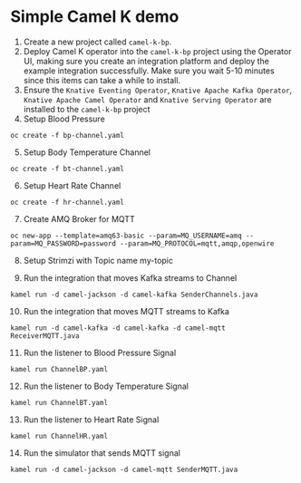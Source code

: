# Simple Camel K demo

1. Create a new project called `camel-k-bp`.
2. Deploy Camel K operator into the `camel-k-bp` project using the Operator UI, making sure you create an integration platform and deploy the example integration successfully.  Make sure you wait 5-10 minutes since this items can take a while to install.
3. Ensure the `Knative Eventing Operator`, `Knative Apache Kafka Operator`, `Knative Apache Camel Operator` and `Knative Serving Operator` are installed to the `camel-k-bp` project
4. Setup Blood Pressure
```
oc create -f bp-channel.yaml
```

5. Setup Body Temperature Channel  
```
oc create -f bt-channel.yaml
```

6. Setup Heart Rate Channel  

```
oc create -f hr-channel.yaml

```
7. Create AMQ Broker for MQTT

```
oc new-app --template=amq63-basic --param=MQ_USERNAME=amq --param=MQ_PASSWORD=password --param=MQ_PROTOCOL=mqtt,amqp,openwire

```
8. Setup Strimzi with Topic name my-topic

9. Run the integration that moves Kafka streams to Channel
```
kamel run -d camel-jackson -d camel-kafka SenderChannels.java

```
10. Run the integration that moves MQTT streams to Kafka
```
kamel run -d camel-kafka -d camel-kafka -d camel-mqtt ReceiverMQTT.java
```
11. Run the listener to Blood Pressure Signal
```
kamel run ChannelBP.yaml
```
12. Run the listener to Body Temperature Signal
```
kamel run ChannelBT.yaml
```
13. Run the listener to Heart Rate Signal

```
kamel run ChannelHR.yaml
```

14. Run the simulator that sends MQTT signal
```
kamel run -d camel-jackson -d camel-mqtt SenderMQTT.java
```
